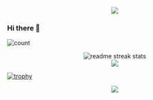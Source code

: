 <div align="center">
  <img src="https://capsule-render.vercel.app/api?type=waving&color=gradient&customColorList=0,2,2,5,30&height=150&section=header&animation=twinkling" />
</div>


### Hi there 👋

![count](https://komarev.com/ghpvc/?username=TsujiTetsunari)

<div align="center">
  <img src="https://github-readme-streak-stats.herokuapp.com/?user=TsujiTetsunari&theme=transparent&border_radius=10&starting_year=2020" alt="readme streak stats" />
</div>


<div align="center">
  <img src="https://github-readme-activity-graph.vercel.app/graph?username=TsujiTetsunari&custom_title=User's%20GitHub%20Activity%20Graph&bg_color=0d1117&color=58a6ff&line=58a6ff&point=58a6ff&area=true&hide_border=true" />
</div>


[![trophy](https://github-profile-trophy.vercel.app/?username=TsujiTetsunari&theme=onedark)](https://github.com/ryo-ma/github-profile-trophy)




<div align="center">
  <img src="https://capsule-render.vercel.app/api?type=waving&color=gradient&customColorList=0,2,2,5,30&height=150&section=header&animation=twinkling" />
</div>

<!--
**TsujiTetsunari/TsujiTetsunari** is a ✨ _special_ ✨ repository because its `README.md` (this file) appears on your GitHub profile.



Here are some ideas to get you started:

- 🔭 I’m currently working on ...
- 🌱 I’m currently learning ...
- 👯 I’m looking to collaborate on ...
- 🤔 I’m looking for help with ...
- 💬 Ask me about ...
- 📫 How to reach me: ...
- 😄 Pronouns: ...
- ⚡ Fun fact: ...
-->
